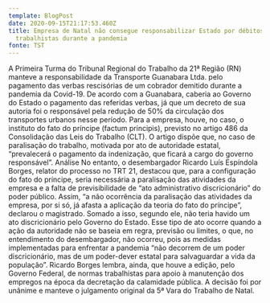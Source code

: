 ```yaml
---
template: BlogPost
date: 2020-09-15T21:17:53.460Z
title: Empresa de Natal não consegue responsabilizar Estado por débitos
  trabalhistas durante a pandemia
fonte: TST
---
```

A Primeira Turma do Tribunal Regional do Trabalho da 21ª Região (RN) manteve a responsabilidade da Transporte Guanabara Ltda. pelo pagamento das verbas rescisórias de um cobrador demitido durante a pandemia da Covid-19. De acordo com a Guanabara, caberia ao Governo do Estado o pagamento das referidas verbas, já que um decreto de sua autoria foi o responsável pela redução de 50% da circulação dos transportes urbanos nesse período. Para a empresa, houve, no caso, o instituto do fato do príncipe (factum principis), previsto no artigo 486 da Consolidação das Leis do Trabalho (CLT). O artigo dispõe que, no caso de paralisação do trabalho, motivada por ato de autoridade estatal, “prevalecerá o pagamento da indenização, que ficará a cargo do governo responsável”. Análise No entanto, o desembargador Ricardo Luís Espíndola Borges, relator do processo no TRT 21, destacou que, para a configuração do fato do príncipe, seria necessária a paralisação das atividades da empresa e a falta de previsibilidade de “ato administrativo discricionário” do poder público. Assim, “a não ocorrência da paralisação das atividades da empresa, por si só, já afasta a aplicação da teoria do fato do príncipe”, declarou o magistrado. Somado a isso, segundo ele, não teria havido um ato discricionário pelo Governo do Estado. Esse tipo de ato ocorre quando a ação da autoridade não se baseia em regra, previsão ou limites, o que, no entendimento do desembargador, não ocorreu, pois as medidas implementadas para enfrentar a pandemia “não decorrem de um poder discricionário, mas de um poder-dever estatal para salvaguardar a vida da população”. Ricardo Borges lembra, ainda, que houve a edição, pelo Governo Federal, de normas trabalhistas para apoio à manutenção dos empregos na época da decretação da calamidade pública. A decisão foi por unânime e manteve o julgamento original da 5ª Vara do Trabalho de Natal.